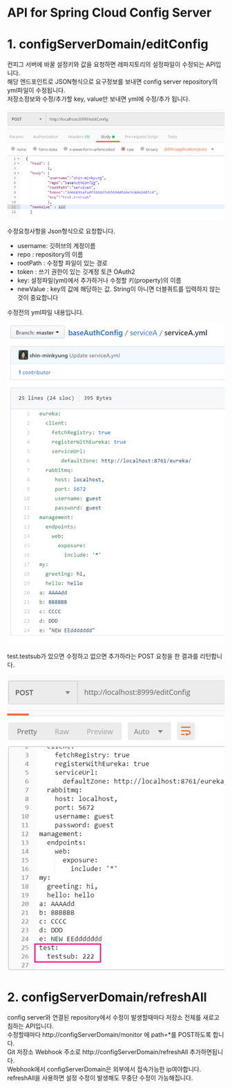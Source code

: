 # API for Spring Cloud Config Server


# 1. configServerDomain/editConfig
컨피그 서버에 바꿀 설정키와 값을 요청하면 레파지토리의 설정파일이 수정되는 API입니다. <br>
해당 엔드포인트로 JSON형식으로 요구정보를 보내면 config server repository의 yml파일이 수정됩니다. <br>
저장소정보와 수정/추가할 key, value만 보내면 yml에 수정/추가 됩니다. <br>


![설정파일 수정요청](./image/config3.png)

수정요청사항을 Json형식으로 요청합니다. 
 - username: 깃허브의 계정이름
 - repo : repository의 이름
 - rootPath : 수정할 파일이 있는 경로
 - token : 쓰기 권한이 있는 깃계정 토큰 OAuth2
 - key: 설정파일(yml)에서 추가하거나 수정할 키(property)의 이름
 - newValue : key의 값에 해당하는 값. String이 아니면 더블쿼트를 입력하지 않는것이 중요합니다
 
 수정전의 yml파일 내용입니다.
 
 ![원래 설정파일](./image/config2.png)
 
 test.testsub가 있으면 수정하고 없으면 추가하라는 POST 요청을 한 결과를 리턴합니다. 
 
 ![요청대로 변경된 설정파일 수정결과](./image/config1.png)
 
 # 2. configServerDomain/refreshAll
 config server와 연결된 repository에서 수정이 발생할때마다 저장소 전체를 새로고침하는 API입니다. <br>
 수정할때마다 http://configServerDomain/monitor 에 path=*를 POST하도록 합니다. <br>
 Git 저장소 Webhook 주소로 http://configServerDomain/refreshAll 추가하면됩니다. <br>
 Webhook에서 configServerDomain은 외부에서 접속가능한 ip여야합니다. <br>
 refreshAll을 사용하면 설정 수정이 발생해도 무중단 수정이 가능해집니다. <br>
